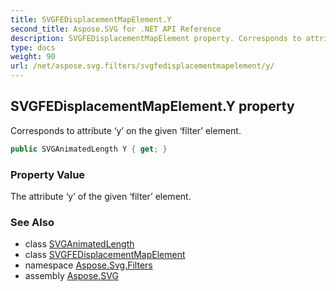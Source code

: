 ```yaml
---
title: SVGFEDisplacementMapElement.Y
second_title: Aspose.SVG for .NET API Reference
description: SVGFEDisplacementMapElement property. Corresponds to attribute y on the given filter element
type: docs
weight: 90
url: /net/aspose.svg.filters/svgfedisplacementmapelement/y/
---
```

## SVGFEDisplacementMapElement.Y property

Corresponds to attribute ‘y’ on the given ‘filter’ element.

```csharp
public SVGAnimatedLength Y { get; }
```

### Property Value

The attribute ‘y’ of the given ‘filter’ element.

### See Also

* class [SVGAnimatedLength](../../../aspose.svg.datatypes/svganimatedlength/)
* class [SVGFEDisplacementMapElement](../)
* namespace [Aspose.Svg.Filters](../../../aspose.svg.filters/)
* assembly [Aspose.SVG](../../../)
